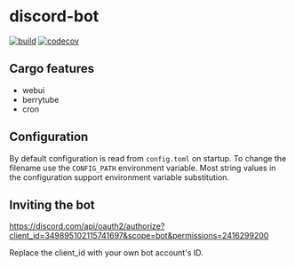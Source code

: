 discord-bot
===========

[![build](https://github.com/Atte/discord-bot/workflows/build/badge.svg)](https://github.com/Atte/discord-bot/actions)
[![codecov](https://codecov.io/gh/Atte/discord-bot/branch/master/graph/badge.svg?token=YWH961SA18)](https://codecov.io/gh/Atte/discord-bot)

Cargo features
--------------

* webui
* berrytube
* cron

Configuration
-------------

By default configuration is read from `config.toml` on startup. To change the filename use the `CONFIG_PATH` environment variable. Most string values in the configuration support environment variable substitution.

Inviting the bot
----------------

https://discord.com/api/oauth2/authorize?client_id=349895102115741697&scope=bot&permissions=2416299200

Replace the client_id with your own bot account's ID.

